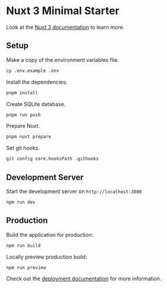# Nuxt 3 Minimal Starter

Look at the [Nuxt 3 documentation](https://nuxt.com/docs/getting-started/introduction) to learn more.

## Setup

Make a copy of the environment variables file.

```bash
cp .env.example .env
```

Install the dependencies:

```bash
pnpm install
```

Create SQLite database.

```bash
pnpm run push
```

Prepare Nuxt.

```bash
pnpm nuxt prepare
```

Set git hooks.

```bash
git config core.hooksPath .githooks
```

## Development Server

Start the development server on `http://localhost:3000`

```bash
npm run dev
```

## Production

Build the application for production:

```bash
npm run build
```

Locally preview production build:

```bash
npm run preview
```

Check out the [deployment documentation](https://nuxt.com/docs/getting-started/deployment) for more information.
